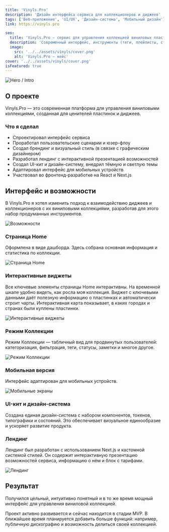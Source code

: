 ```yaml
---
title: 'Vinyls.Pro'
description: 'Дизайн интерфейса сервиса для коллекционеров и диджеев'
tags: ['Веб‑приложение', 'UI/UX', 'Дизайн‑система', 'Мобильный дизайн']
link: https://vinyls.pro

seo:
  title: 'Vinyls.Pro — сервис для управления коллекцией виниловых пластинок: теги, плейлисты, статусы, авто BPM'
  description: 'Современный интерфейс, инструменты (теги, плейлисты, статусы, массовое редактирование), авто BPM и мобильная версия.'
  image:
    src: '../../assets/vinyls/cover.png'
    alt: 'Vinyls.Pro — кейс'
cover: '../../assets/vinyls/cover.png'
isFeatured: true
---
```


![Hero / Intro](../../assets/vinyls/intro.png)

## О проекте

Vinyls.Pro — это современная платформа для управления виниловыми коллекциями, созданная для ценителей пластинок и диджеев.

### Что я сделал

- Cпроектировал интерфейс сервиса
- Проработал пользовательские сценарии и юзер-флоу
- Создал брендинг и визуальный стиль (в связке с графическим дизайнером)
- Разработал лендинг с интерактивной презентацией возможностей
- Создал UI-кит и дизайн-систему, внедрил тёмную и светлую темы
- Адаптировал интерфейс для мобильных устройств
- Участвовал во фронтенд-разработке на React и Next.js

## Интерфейс и возможности

В Vinyls.Pro я хотел изменить подход к взаимодействию диджеев и коллекционеров с их виниловыми коллекциями, разработав для этого набор продуманных инструментов.

![Возможности](../../assets/vinyls/features.png)

### Страница Home

Оформлена в виде дашборда. Здесь собрана основная информация и статистика по коллекции.

![Страница Home](../../assets/vinyls/home.png)

### Интерактивные виджеты

Все ключевые элементы страницы Home интерактивны. На временной шкале удобно видеть, как росла моя коллекция. Виджет с ключевыми данными даёт полезную информацию о пластинках и автоматически строит чарты. Интерактивная карта показывает, в каких городах и странах были куплены пластинки.

![Интерактивные виджеты](../../assets/vinyls/widgets.png)

### Режим Коллекции

Режим Коллекции — табличный вид для продвинутых пользователей: категоризация, фильтрация, теги, статусы, заметки и многое другое.

![Режим Коллекции](../../assets/vinyls/collection.png)

### Мобильная версия

Интерфейс адаптирован для мобильных устройств.

![Мобильные экраны](../../assets/vinyls/mobile.png)

### UI-кит и дизайн-система

Создана единая дизайн-система с набором компонентов, токенов, типографики и состояний. Это обеспечивает визуальное единообразие и ускоряет развитие продукта.

### Лендинг

Лендинг был разработан с использованием Next.js и кастомной системой стилей. Он содержит интерактивную презентацию возможностей сервиса, информацию о нём и блок с тарифами.

![Лендинг](../../assets/vinyls/landing.png)

## Результат

Получился цельный, интуитивно понятный и в то же время мощный интерфейс для управления виниловой коллекцией.

Проект активно развивается и сейчас находится в стадии MVP. В ближайшее время планируется добавить больше функций: например, публичную дискографию и возможность делиться своей коллекцией.
